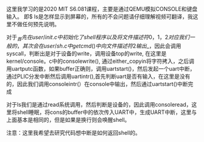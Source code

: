 这里我学习的是2020 MIT S6.081课程，主要是通过QEMU模拟CONSOLE和键盘输入。 即$ ls是怎样显示到屏幕的，所有的不会问题请仔细理解视频可翻译，我这里不做任何预先说明。

  对于$_ 首先在user/init.c中初始化了shell程序以及将文件描述符0，1，2对应我们一般的，其次会在user/sh.c中getcmd()中向文件描述符2 输出$_，因此会调用syscall，判断出是对于设备的write，调用设备top的write, 在这里是kernel/console。c中的consolewrite(), 通过either\_copyin将字符拷入，之后调用uartputc函数，如果buffer正确则，调用uartstart()，然后发起一个uart中断，通过PLIC分发中断然后调用uartintr(),首先判断uart是否有输入，在这里是没有的，因此我们调用consoleintr(）在console中输出，然后通过uartstart()中断完成

  对于ls我们是通过read系统调用，然后判断是设备的，因此调用consoleread，这里将shell睡眠，将cons的buffer中的依次传入UART中，生成UART中断，这里与上面基本是相同的，但是如果是换行则会唤醒shell。

注意：这里我希望去研究代码想中断是如何返回shell的。